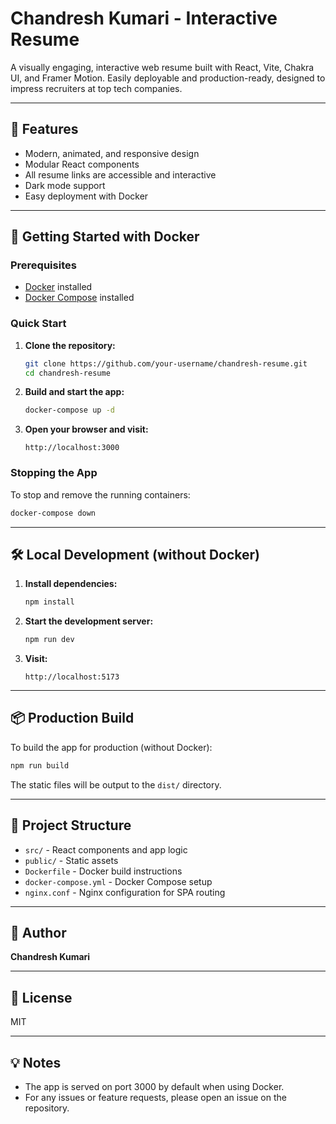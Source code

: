 # Chandresh Kumari - Interactive Resume

A visually engaging, interactive web resume built with React, Vite, Chakra UI, and Framer Motion. Easily deployable and production-ready, designed to impress recruiters at top tech companies.

---

## 🚀 Features

- Modern, animated, and responsive design
- Modular React components
- All resume links are accessible and interactive
- Dark mode support
- Easy deployment with Docker

---

## 🐳 Getting Started with Docker

### Prerequisites

- [Docker](https://docs.docker.com/get-docker/) installed
- [Docker Compose](https://docs.docker.com/compose/install/) installed

### Quick Start

1. **Clone the repository:**
   ```sh
   git clone https://github.com/your-username/chandresh-resume.git
   cd chandresh-resume
   ```

2. **Build and start the app:**
   ```sh
   docker-compose up -d
   ```

3. **Open your browser and visit:**
   ```
   http://localhost:3000
   ```

### Stopping the App

To stop and remove the running containers:
```sh
docker-compose down
```

---

## 🛠️ Local Development (without Docker)

1. **Install dependencies:**
   ```sh
   npm install
   ```

2. **Start the development server:**
   ```sh
   npm run dev
   ```

3. **Visit:**
   ```
   http://localhost:5173
   ```

---

## 📦 Production Build

To build the app for production (without Docker):

```sh
npm run build
```

The static files will be output to the `dist/` directory.

---

## 📁 Project Structure

- `src/` - React components and app logic
- `public/` - Static assets
- `Dockerfile` - Docker build instructions
- `docker-compose.yml` - Docker Compose setup
- `nginx.conf` - Nginx configuration for SPA routing

---

## 👤 Author

**Chandresh Kumari**

---

## 📄 License

MIT

---

## 💡 Notes

- The app is served on port 3000 by default when using Docker.
- For any issues or feature requests, please open an issue on the repository.
